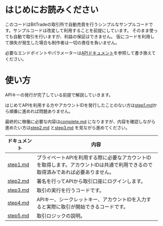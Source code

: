 # はじめにお読みください
このコードはBitTradeの取引所で自動売買を行うシンプルなサンプルコードです。サンプルコードは改変して利用することを前提にしています。
そのまま使っても自動で取引を行いますが、利益の保証はできません。
仮にコードを利用して損失が発生した場合も制作者は一切の責任を負いません。

必要なエンドポイントやパラメーターは[APIドキュメント](https://github.com/BitTrade-Inc/BitTrade-api-docs)を参照して書き換えてください。

# 使い方
APIキーの発行が完了している前提で解説していきます。  

はじめてAPIを利用する方やアカウントIDを発行したことのない方は[step1.md](./step1.md)から順番に進めれば問題ありません。  

最終的に稼働に必要な内容は[complete.md](./complete.md) になりますが、内容を確認しながら進めたい方は[step2.md](./step2.md) と[step3.md](./step3.md) を見ながら進めてください。

ドキュメント | 内容
------------ | ------------
[step1.md](./step1.md) | プライベートAPIを利用する際に必要なアカウントIDを取得します。アカウントIDは共通で利用できるので取得済みであれば必要ありません。
[step2.md](./step2.md) | 署名を行ってAPIから取引口座にログインします。
[step3.md](./step3.md) | 取引の実行を行うコードです。
[step4.md](./step4.md) | APIキー、シークレットキー、アカウントIDを入力すると実際に取引が開始できるコードです。
[step5.md](./step5.md) | 取引ロジックの説明。
